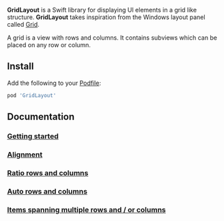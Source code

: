 **GridLayout** is a Swift library for displaying UI elements in a grid like structure.
**GridLayout** takes inspiration from the Windows layout panel called [Grid](https://docs.microsoft.com/en-us/uwp/api/windows.ui.xaml.controls.grid).

A grid is a view with rows and columns. It contains subviews which can be placed on any row or column.

## Install
Add the following to your [Podfile](https://guides.cocoapods.org/using/the-podfile.html):

```ruby
pod 'GridLayout'
```

## Documentation

### [Getting started](docs/getting-started.md)
### [Alignment](docs/alignment.md)
### [Ratio rows and columns](docs/ratio.md)
### [Auto rows and columns](docs/auto.md)
### [Items spanning multiple rows and / or columns](docs/span.md)